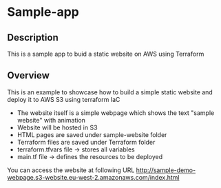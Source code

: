 # Sample-app

## Description
This is a sample app to buid a static website on AWS using Terraform

## Overview
This is an example to showcase how to build a simple static website and deploy it to AWS S3 using terraform IaC

- The website itself is a simple webpage which shows the text "sample website" with animation
- Website will be hosted in S3
- HTML pages are saved under sample-website folder
- Terraform files are saved under Terraform folder
- terraform.tfvars file -> stores all variables
- main.tf file -> defines the resources to be deployed

You can access the website at following URL http://sample-demo-webpage.s3-website.eu-west-2.amazonaws.com/index.html
